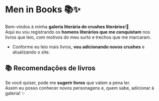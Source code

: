 # Men in Books 📚✨

Bem-vindos à minha **galeria literária de crushes literários**!💜  
Aqui eu vou registrando os **homens literários que me conquistam** nos livros que leio, com motivos do meu surto e trechos que me marcaram.

- Conforme eu leio mais livros, **vou adicionando novos crushes** e atualizando o site.

## 📚 Recomendações de livros
Se você quiser, pode me **sugerir livros** que valem a pena ler.  
Assim eu posso conhecer novos personagens e, quem sabe, adicionar à galeria! ✨
